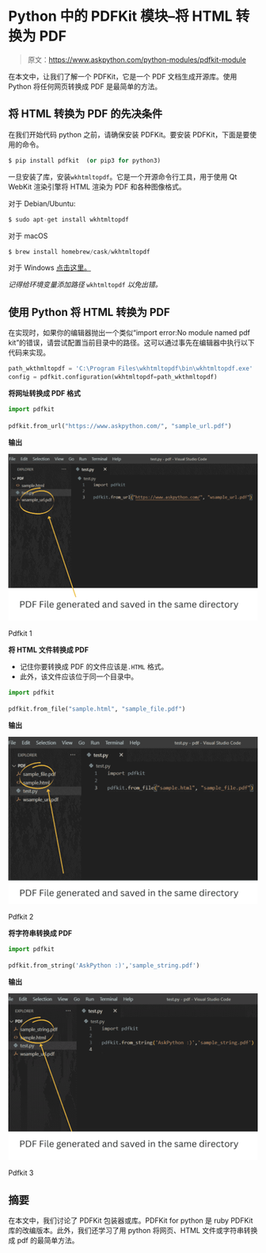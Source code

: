 # Python 中的 PDFKit 模块–将 HTML 转换为 PDF

> 原文：<https://www.askpython.com/python-modules/pdfkit-module>

在本文中，让我们了解一个 PDFKit，它是一个 PDF 文档生成开源库。使用 Python 将任何网页转换成 PDF 是最简单的方法。

## 将 HTML 转换为 PDF 的先决条件

在我们开始代码 python 之前，请确保安装 PDFKit。要安装 PDFKit，下面是要使用的命令。

```py
$ pip install pdfkit  (or pip3 for python3)
```

一旦安装了库，安装`wkhtmltopdf`。它是一个开源命令行工具，用于使用 Qt WebKit 渲染引擎将 HTML 渲染为 PDF 和各种图像格式。

对于 Debian/Ubuntu:

```py
$ sudo apt-get install wkhtmltopdf
```

对于 macOS

```py
$ brew install homebrew/cask/wkhtmltopdf
```

对于 Windows [点击这里。](https://github.com/wkhtmltopdf/wkhtmltopdf/releases/download/0.12.4/wkhtmltox-0.12.4_msvc2015-win64.exe)

*记得给环境变量添加路径* `wkhtmltopdf` *以免出错。*

## 使用 Python 将 HTML 转换为 PDF

在实现时，如果你的编辑器抛出一个类似“import error:No module named pdf kit”的错误，请尝试配置当前目录中的路径。这可以通过事先在编辑器中执行以下代码来实现。

```py
path_wkthmltopdf = 'C:\Program Files\wkhtmltopdf\bin\wkhtmltopdf.exe'
config = pdfkit.configuration(wkhtmltopdf=path_wkthmltopdf)

```

**将网址转换成 PDF 格式**

```py
import pdfkit

pdfkit.from_url("https://www.askpython.com/", "sample_url.pdf")

```

**输出**

![Pdfkit 1](img/8f498978ac39e2b09374ed5f17026c9b.png)

Pdfkit 1

**将 HTML 文件转换成 PDF**

*   记住你要转换成 PDF 的文件应该是`.HTML` 格式。
*   此外，该文件应该位于同一个目录中。

```py
import pdfkit

pdfkit.from_file("sample.html", "sample_file.pdf")

```

**输出**

![Pdfkit 2](img/3f6405c2a9ae02b24b41d09795795577.png)

Pdfkit 2

**将字符串转换成 PDF**

```py
import pdfkit

pdfkit.from_string('AskPython :)','sample_string.pdf')

```

**输出**

![Pdfkit 3](img/b42ff80bb9dd4e3fef3ab0bd0d55842c.png)

Pdfkit 3

## 摘要

在本文中，我们讨论了 PDFKit 包装器或库。PDFKit for python 是 ruby PDFKit 库的改编版本。此外，我们还学习了用 python 将网页、HTML 文件或字符串转换成 pdf 的最简单方法。